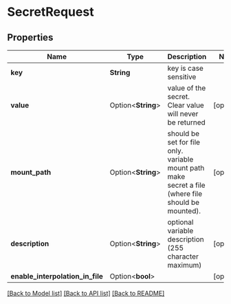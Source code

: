 # SecretRequest

## Properties

Name | Type | Description | Notes
------------ | ------------- | ------------- | -------------
**key** | **String** | key is case sensitive | 
**value** | Option<**String**> | value of the secret. Clear value will never be returned | [optional]
**mount_path** | Option<**String**> | should be set for file only. variable mount path make secret a file (where file should be mounted). | [optional]
**description** | Option<**String**> | optional variable description (255 character maximum) | [optional]
**enable_interpolation_in_file** | Option<**bool**> |  | [optional]

[[Back to Model list]](../README.md#documentation-for-models) [[Back to API list]](../README.md#documentation-for-api-endpoints) [[Back to README]](../README.md)


